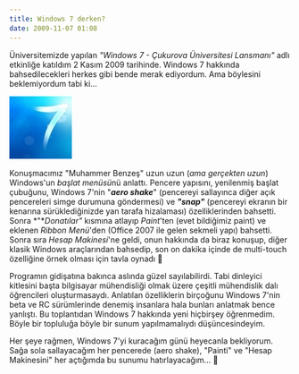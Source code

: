```yaml
---
title: Windows 7 derken?
date: 2009-11-07 01:08
---
```


Üniversitemizde yapılan *"Windows 7 - Çukurova Üniversitesi Lansmanı"* adlı etkinliğe katıldım 2 Kasım 2009 tarihinde. Windows 7 hakkında bahsedilecekleri herkes gibi bende merak ediyordum. Ama böylesini beklemiyordum tabi ki...

<!--more-->
![win7](/uploads/2009/11/win7.jpg)

Konuşmacımız "Muhammer Benzeş" uzun uzun (*ama gerçekten uzun*) Windows'un *başlat menüsü*nü anlattı. Pencere yapısını, yenilenmiş başlat çubuğunu, Windows 7'nin "***aero shake***" (pencereyi sallayınca diğer açık pencereleri simge durumuna göndermesi) ve ***"snap"*** (pencereyi ekranın bir kenarına sürüklediğinizde yan tarafa hizalaması) özelliklerinden bahsetti. Sonra *"**Donatılar"* kısmına atlayıp *Paint*'ten (evet bildiğimiz paint) ve eklenen *Ribbon Menü*'den (Office 2007 ile gelen sekmeli yapı) bahsetti. Sonra sıra *Hesap Makinesi*'ne geldi, onun hakkında da biraz konuşup, diğer klasik Windows araçlarından bahsedip, son on dakika içinde de multi-touch özelliğine örnek olması için tavla oynadı 🙂

Programın gidişatına bakınca aslında güzel sayılabilirdi. Tabi dinleyici kitlesini başta bilgisayar mühendisliği olmak üzere çeşitli mühendislik dalı öğrencileri oluşturmasaydı. Anlatılan özelliklerin birçoğunu Windows 7'nin beta ve RC sürümlerinde denemiş insanlara hala bunları anlatmak bence yanlıştı. Bu toplantıdan Windows 7 hakkında yeni hiçbirşey öğrenmedim. Böyle bir topluluğa böyle bir sunum yapılmamalıydı düşüncesindeyim.

Her şeye rağmen, Windows 7'yi kuracağım günü heyecanla bekliyorum.  
Sağa sola sallayacağım her pencerede (aero shake), "Painti" ve "Hesap Makinesini" her açtığımda bu sunumu hatırlayacağım... 🙂
